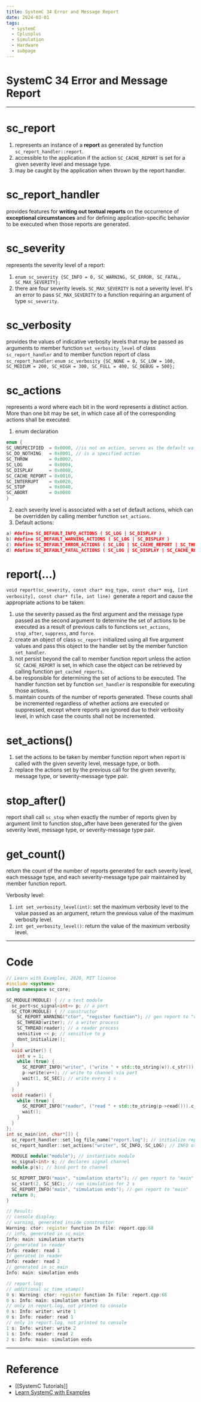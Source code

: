 ```yaml
---
title: SystemC 34 Error and Message Report
date: 2024-03-01
tags:
  - systemC
  - Cplusplus
  - Simulation
  - Hardware
  - subpage
---
```

# SystemC 34 Error and Message Report

---

# sc_report

1. represents an instance of a **report** as generated by function `sc_report_handler::report`.
2. accessible to the application if the action `SC_CACHE_REPORT` is set for a given severity level and message type.
3. may be caught by the application when thrown by the report handler.

# sc_report_handler

provides features for **writing out textual reports** on the occurrence of **exceptional circumstances** and for defining application-specific behavior to be executed when those reports are generated.

# sc_severity

represents the severity level of a report:
1. `enum sc_severity {SC_INFO = 0, SC_WARNING, SC_ERROR, SC_FATAL, SC_MAX_SEVERITY};`
2. there are four severity levels. `SC_MAX_SEVERITY` is not a severity level. It's an error to pass `SC_MAX_SEVERITY` to a function requiring an argument of type `sc_severity`.

# sc_verbosity 

provides the values of indicative verbosity levels that may be passed as arguments to member function `set_verbosity_level` of class `sc_report_handler` and to member function report of class `sc_report_handler`:
`enum sc_verbosity {SC_NONE = 0, SC_LOW = 100, SC_MEDIUM = 200, SC_HIGH = 300, SC_FULL = 400, SC_DEBUG = 500};`

# sc_actions 

represents a word where each bit in the word represents a distinct action. More than one bit may be set, in which case all of the corresponding actions shall be executed:

1. enum declaration
```cpp
enum {
SC_UNSPECIFIED  = 0x0000, //is not an action, serves as the default value meaning that no action has been set.
SC_DO_NOTHING   = 0x0001, // is a specified action
SC_THROW        = 0x0002,
SC_LOG          = 0x0004,
SC_DISPLAY      = 0x0008,
SC_CACHE_REPORT = 0x0010,
SC_INTERRUPT    = 0x0020,
SC_STOP         = 0x0040,
SC_ABORT        = 0x0080
}
```

2. each severity level is associated with a set of default actions, which can be overridden by calling member function `set_actions`.
3. Default actions:
```cpp
a) #define SC_DEFAULT_INFO_ACTIONS ( SC_LOG | SC_DISPLAY )
b) #define SC_DEFAULT_WARNING_ACTIONS ( SC_LOG | SC_DISPLAY )
c) #define SC_DEFAULT_ERROR_ACTIONS ( SC_LOG | SC_CACHE_REPORT | SC_THROW )
d) #define SC_DEFAULT_FATAL_ACTIONS ( SC_LOG | SC_DISPLAY | SC_CACHE_REPORT | SC_ABORT )
```

# report(...)

`void report(sc_severity, const char* msg_type, const char* msg, [int verbosity], const char* file, int line) `generate a report and cause the appropriate actions to be taken:
1. use the severity passed as the first argument and the message type passed as the second argument to determine the set of actions to be executed as a result of previous calls to functions `set_actions`, `stop_after`, `suppress`, and `force`.
2. create an object of class `sc_report` initialized using all five argument values and pass this object to the handler set by the member function `set_handler`.
3. not persist beyond the call to member function report unless the action `SC_CACHE_REPORT` is set, in which case the object can be retrieved by calling function `get_cached_reports`.
4. be responsible for determining the set of actions to be executed. The handler function set by function `set_handler` is responsible for executing those actions.
5. maintain counts of the number of reports generated. These counts shall be incremented regardless of whether actions are executed or suppressed, except where reports are ignored due to their verbosity level, in which case the counts shall not be incremented.

# set_actions()

1. set the actions to be taken by member function report when report is called with the given severity level, message type, or both.
2. replace the actions set by the previous call for the given severity, message type, or severity-message type pair.

# stop_after()

report shall call `sc_stop` when exactly the number of reports given by argument limit to function stop_after have been generated for the given severity level, message type, or severity-message type pair.

# get_count()

return the count of the number of reports generated for each severity level, each message type, and each severity-message type pair maintained by member function report.

Verbosity level:
1. `int set_verbosity_level(int)`: set the maximum verbosity level to the value passed as an argument, return the previous value of the maximum verbosity level.
2. `int get_verbosity_level()`: return the value of the maximum verbosity level.

---

# Code

```cpp
// Learn with Examples, 2020, MIT license
#include <systemc>
using namespace sc_core;

SC_MODULE(MODULE) { // a test module
  sc_port<sc_signal<int>> p; // a port
  SC_CTOR(MODULE) { // constructor
    SC_REPORT_WARNING("ctor", "register function"); // gen report to "ctor"
    SC_THREAD(writer); // a writer process
    SC_THREAD(reader); // a reader process
    sensitive << p; // sensitive to p
    dont_initialize();
  }
  void writer() {
    int v = 1;
    while (true) {
      SC_REPORT_INFO("writer", ("write " + std::to_string(v)).c_str()); // gen report to "writer"
      p->write(v++); // write to channel via port
      wait(1, SC_SEC); // write every 1 s
    }
  }
  void reader() {
    while (true) {
      SC_REPORT_INFO("reader", ("read " + std::to_string(p->read())).c_str()); // gen report to "reader"
      wait();
    }
  }
};
int sc_main(int, char*[]) {
  sc_report_handler::set_log_file_name("report.log"); // initialize report
  sc_report_handler::set_actions("writer", SC_INFO, SC_LOG); // INFO of "writer" saved in log, no display

  MODULE module("module"); // instantiate module
  sc_signal<int> s; // declares signal channel
  module.p(s); // bind port to channel

  SC_REPORT_INFO("main", "simulation starts"); // gen report to "main"
  sc_start(2, SC_SEC); // run simulation for 2 s
  SC_REPORT_INFO("main", "simulation ends"); // gen report to "main"
  return 0;
}

// Result:
// console display:
// warning, generated inside constructor
Warning: ctor: register function In file: report.cpp:68
// info, generated in sc_main
Info: main: simulation starts
// generated in reader
Info: reader: read 1
// genrated in reader
Info: reader: read 2
// generated in sc_main
Info: main: simulation ends

// report.log:
// additional sc_time_stamp()
0 s: Warning: ctor: register function In file: report.cpp:68
0 s: Info: main: simulation starts
// only in report.log, not printed to console
0 s: Info: writer: write 1
0 s: Info: reader: read 1
// only in report.log, not printed to console
1 s: Info: writer: write 2
1 s: Info: reader: read 2
2 s: Info: main: simulation ends
```

---

# Reference

- [[SystemC Tutorials]]
- [Learn SystemC with Examples](https://www.learnwithexamples.com/)


